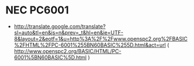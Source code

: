 # NEC PC6001

* http://translate.google.com/translate?sl=auto&tl=en&js=n&prev=_t&hl=en&ie=UTF-8&layout=2&eotf=1&u=http%3A%2F%2Fwww.openspc2.org%2FBASIC%2FHTML%2FPC-6001%255BN60BASIC%255D.html&act=url ( http://www.openspc2.org/BASIC/HTML/PC-6001%5BN60BASIC%5D.html )


